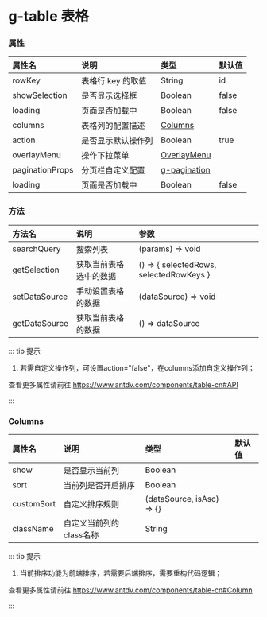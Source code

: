 # g-table 表格

### 属性

| 属性名          | 说明                 | 类型                 | 默认值                 |
| :-------------- | :------------------- | :------------------- | :------------------- |
| rowKey          | 表格行 key 的取值    | String                            |  id       |
| showSelection   | 是否显示选择框       | Boolean                           |  false       |
| loading         | 页面是否加载中       | Boolean                           |  false       |
| columns         | 表格列的配置描述     | [Columns](/guide/table/#columns)  |            |
| action          | 是否显示默认操作列    | Boolean    |  true                |
| overlayMenu     | 操作下拉菜单         | [OverlayMenu](/guide/dropdown/#overlaymenu)    |         |
| paginationProps | 分页栏自定义配置     | [g-pagination](/guide/pagination/)    |           |
| loading         | 页面是否加载中       | Boolean    |  false                   |


### 方法

| 方法名          | 说明                 | 参数                 |
| :-------------- | :------------------- | :------------------- |
| searchQuery      | 搜索列表             | (params) => void        |
| getSelection     | 获取当前表格选中的数据 | () => \{ selectedRows, selectedRowKeys \} |
| setDataSource    | 手动设置表格的数据     | (dataSource) => void    |
| getDataSource    | 获取当前表格的数据     | () => dataSource        |

::: tip 提示

1. 若需自定义操作列，可设置action="false"，在columns添加自定义操作列；

查看更多属性请前往 https://www.antdv.com/components/table-cn#API

:::

### Columns

| 属性名          | 说明                 | 类型                 | 默认值                 |
| :-------------- | :------------------- | :------------------- | :------------------- |
| show            | 是否显示当前列      | Boolean     |           |
| sort            | 当前列是否开启排序   | Boolean     |           |
| customSort      | 自定义排序规则      | (dataSource, isAsc) => {} |      |
| className       | 自定义当前列的class名称 | String     |           |

::: tip 提示

1. 当前排序功能为前端排序，若需要后端排序，需要重构代码逻辑；

查看更多属性请前往 https://www.antdv.com/components/table-cn#Column

:::
